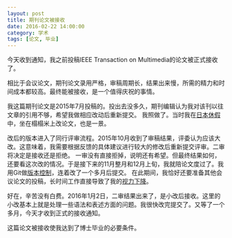 ```yaml
---
layout: post
title: 期刊论文被接收
date: 2016-02-22 14:00:00
category: 学术
tags: [论文, 毕业]
---
```


今天收到通知，我之前投稿IEEE Transaction on Multimedia的论文被正式接收了。

<!--more-->

相比于会议论文，期刊论文录用严格，审稿周期长，结果出来慢，所需的精力和时间成本都较高。最终能被接收，是一个值得庆祝的事情。

我这篇期刊论文是2015年7月投稿的。投出去没多久，期刊编辑认为我对该刊以往文章的引用不够，希望我做相应改动后重新提交。
我照做了。当时我在[日本休假](/posts/the-travel-to-japan/)中，坐在榻榻米上改论文，也是一景。

改后的版本进入了同行评审流程。2015年10月收到了审稿结果，评委认为应该大改。这意味着，我需要根据反馈的具体建议进行较大的修改后重新提交评审。二审将决定是接收还是拒绝。
一审没有直接拒掉，说明还有希望。但最终结果如何，还要看这次改的情况。于是接下来的11月整月和12月上旬，我就陪论文度过了。我用Git做[版本控制](/posts/version-control-for-writing-paper/)，连着改了一个多月后提交。
在此期间，我恰好还要准备其他会议论文的投稿，长时间工作直接导致了我的[视力下降](/posts/oh-my-eyes/)。

好在，辛苦没有白费。2016年1月2日，二审结果出来了，是小改后接收。这里的小改基本上就是处理一些语法和表述方面的问题。我很快改完提交了。又等了一个多月，今天才收到正式的接收通知。

这篇论文被接收使我达到了博士毕业的必要条件。
